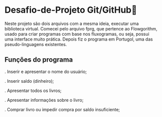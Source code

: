 # Desafio-de-Projeto Git/GitHub📒
Neste projeto são dois arquivos com a mesma ideia, executar uma biblioteca virtual.
Comecei pelo arquivo fprg, que pertence ao Flowgorithm, usado para criar programas com base nos fluxogramas, ou seja, possui uma interface muito prática.
Depois fiz o programa em Portugol, uma das pseudo-linguagens existentes.
## Funções do programa
. Inserir e apresentar o nome do usuário;

. Inserir saldo (dinheiro);

. Apresentar todos os livros;

. Apresentar informações sobre o livro;

. Comprar livro ou impedir compra por saldo insuficiente;
